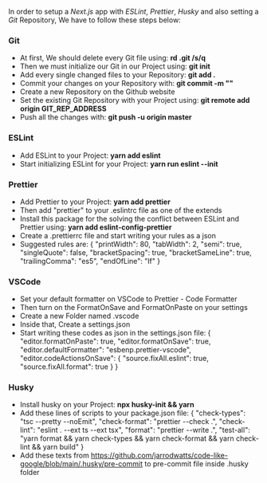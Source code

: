 In order to setup a _Next.js_ app with _ESLint_, _Prettier_, _Husky_ and also setting a _Git_ Repository, We have to follow these steps below:

<h3>Git</h3>

- At first, We should delete every Git file using: <strong>rd .git /s/q</strong>
- Then we must initialize our Git in our Project using: <strong>git init</strong>
- Add every single changed files to your Repository: <strong>git add .</strong>
- Commit your changes on your Repository with: <strong>git commit -m ""</strong>
- Create a new Repository on the Github website
- Set the existing Git Repository with your Project using: <strong>git remote add origin GIT_REP_ADDRESS</strong>
- Push all the changes with: <strong>git push -u origin master</strong>

<h3>ESLint</h3>

- Add ESLint to your Project: <strong>yarn add eslint</strong>
- Start initializing ESLint for your Project: <strong>yarn run eslint --init</strong>

<h3>Prettier</h3>

- Add Prettier to your Project: <strong>yarn add prettier</strong>
- Then add "prettier" to your .eslintrc file as one of the extends
- Install this package for the solving the conflict between ESLint and Prettier using: <strong>yarn add eslint-config-prettier</strong>
- Create a .prettierrc file and start writing your rules as a json
- Suggested rules are:
  {
  "printWidth": 80,
  "tabWidth": 2,
  "semi": true,
  "singleQuote": false,
  "bracketSpacing": true,
  "bracketSameLine": true,
  "trailingComma": "es5",
  "endOfLine": "lf"
  }

<h3>VSCode</h3>

- Set your default formatter on VSCode to Prettier - Code Formatter
- Then turn on the FormatOnSave and FormatOnPaste on your settings
- Create a new Folder named .vscode
- Inside that, Create a settings.json
- Start writing these codes as json in the settings.json file:
  {
  "editor.formatOnPaste": true,
  "editor.formatOnSave": true,
  "editor.defaultFormatter": "esbenp.prettier-vscode",
  "editor.codeActionsOnSave": {
  "source.fixAll.eslint": true,
  "source.fixAll.format": true
  }
  }

<h3>Husky</h3>

- Install husky on your Project: <strong>npx husky-init && yarn</strong>
- Add these lines of scripts to your package.json file:
  {
  "check-types": "tsc --pretty --noEmit",
  "check-format": "prettier --check .",
  "check-lint": "eslint . --ext ts --ext tsx",
  "format": "prettier --write .",
  "test-all": "yarn format && yarn check-types && yarn check-format && yarn check-lint && yarn build"
  }
- Add these texts from https://github.com/jarrodwatts/code-like-google/blob/main/.husky/pre-commit to pre-commit file inside .husky folder
